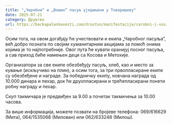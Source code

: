 ```yaml
---
title: "„Чаробни“ и „Вошин“ пасуљ уједињени у Товаришеву"
date: 2025-07-21
category: Друштво
url: https://backapalankavesti.com/drustvo/manifestacije/carobni-i-vosin-pasulj-ujedinjeni-u-tovarisevu/
---
```


Осим тога, на овом догађају ће учествовати и екипа „Чаробног пасуља“, већ добро позната по својим хуманитарним акцијама за помоћ онима којима је то најпотребније. Овог пута ће кувати оранијуј посног пасуља, а сав приход биће намењен деци са Косова и Метохије.

Организатори за све екипе обезбеђују пасуљ, хлеб, као и место за кување (искључиво на плин), а осим тога, за три првопласиране екипе су обезбеђене и награде. За победничку екипу, новчана награда од 10.000 динара и пехар, док ће друопласирани и трећепласирани понети робну награду и пехар.

Скуп такмичара је предвиђен за 9.00 а почетак такмичења за 10.00 часова.

За више информација, можете позвати на бројеве телефона: 069/616629 (Мита), 064/1535068 (Милован) или 062/633248 (Милош).
